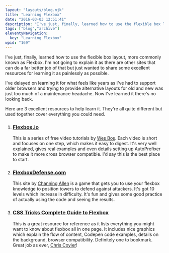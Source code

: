 ```yaml
---
layout: "layouts/blog.njk"
title: "Learning Flexbox"
date: "2016-03-03 12:51:41"
description: "I've just, finally, learned how to use the flexible box layout, more commonly known as Flexbox"
tags: ["blog","archive"]
eleventyNavigation:
  key: "Learning Flexbox"
wpid: "169"
---
```

I've just, finally, learned how to use the flexible box layout, more commonly known as Flexbox. I'm not going to explain it as there are other sites that can do a far better job of that but just wanted to share some excellent resources for learning it as painlessly as possible.

I've delayed on learning it for what feels like years as I've had to support older browsers and trying to provide alternative layouts for old and new was just too much of a maintenance headache. Now I've learned it there's no looking back.

Here are 3 excellent resources to help learn it. They're all quite different but used together cover everything you could need.
<ol>
	<li>
<h3><a href="http://flexbox.io/" target="_blank">Flexbox.io</a></h3>
This is a series of free video tutorials by <a href="https://twitter.com/wesbos" target="_blank">Wes Bos</a>. Each video is short and focuses on one step, which makes it easy to digest. It's very well explained, gives real examples and even details setting up AutoPrefixer to make it more cross browser compatible. I'd say this is the best place to start.</li>
	<li>
<h3><a href="http://www.flexboxdefense.com/" target="_blank">FlexboxDefense.com</a></h3>
This site by <a href="https://twitter.com/ChanningAllen" target="_blank">Channing Allen</a> is a game that gets you to use your flexbox knowledge to position towers to defend against attackers. It's got 10 levels which increase in difficulty. It's fun and gives some good practice of actually using the code and seeing the results.</li>
	<li>
<h3><a href="https://css-tricks.com/snippets/css/a-guide-to-flexbox/" target="_blank">CSS Tricks Complete Guide to Flexbox</a></h3>
This is a great resource for reference as it lists everything you might want to know about flexbox all in one page. It includes nice graphics which explain the flow of content, Codepen code examples, details on the background, browser compatibility. Definitely one to bookmark. Great job as ever, <a href="https://twitter.com/chriscoyier" target="_blank">Chris Coyier</a>!</li>
</ol>